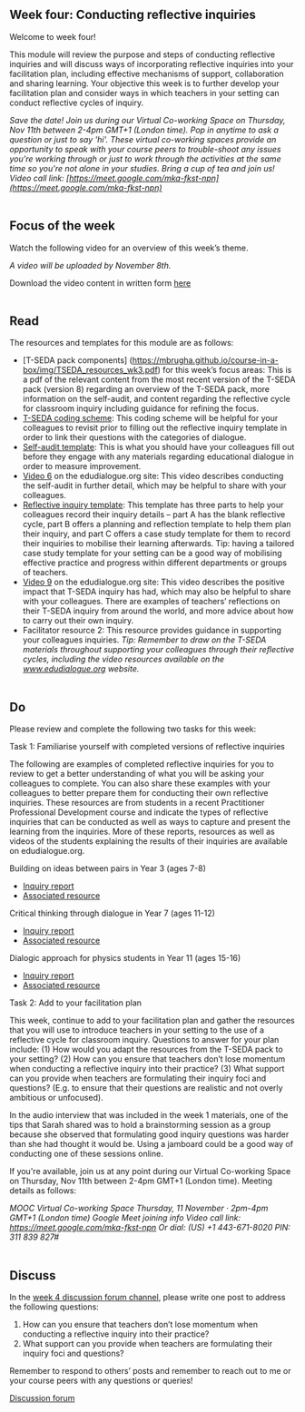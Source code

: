 ## Week four: Conducting reflective inquiries


Welcome to week four!

This module will review the purpose and steps of conducting reflective inquiries and will discuss ways of incorporating reflective inquiries into your facilitation plan, including effective mechanisms of support, collaboration and sharing learning. Your objective this week is to further develop your facilitation plan and consider ways in which teachers in your setting can conduct reflective cycles of inquiry.

_Save the date! Join us during our Virtual Co-working Space on Thursday, Nov 11th between 2-4pm GMT+1 (London time). Pop in anytime to ask a question or just to say 'hi'. These virtual co-working spaces provide an opportunity to speak with your course peers to trouble-shoot any issues you're working through or just to work through the activities at the same time so you're not alone in your studies. Bring a cup of tea and join us! Video call link: [https://meet.google.com/mka-fkst-npn](https://meet.google.com/mka-fkst-npn)_
<br/><br/>
## Focus of the week

Watch the following video for an overview of this week’s theme.

_A video will be uploaded by November 8th._

Download the video content in written form [here](https://mbrugha.github.io/course-in-a-box/img/Wk3_video_content.pdf)
<br/><br/>
## Read
The resources and templates for this module are as follows:
* [T-SEDA pack components] (https://mbrugha.github.io/course-in-a-box/img/TSEDA_resources_wk3.pdf) for this week’s focus areas: This is a pdf of the relevant content from the most recent version of the T-SEDA pack (version 8) regarding an overview of the T-SEDA pack, more information on the self-audit, and content regarding the reflective cycle for classroom inquiry including guidance for refining the focus.
* [T-SEDA coding scheme](https://mbrugha.github.io/course-in-a-box/img/TSEDA_coding_scheme.png): This coding scheme will be helpful for your colleagues to revisit prior to filling out the reflective inquiry template in order to link their questions with the categories of dialogue.
* [Self-audit template](https://mbrugha.github.io/course-in-a-box/img/TSEDA_selfaudit.doc): This is what you should have your colleagues fill out before they engage with any materials regarding educational dialogue in order to measure improvement. 
* [Video 6](https://www.edudialogue.org/resources/introductory-video-series/) on the edudialogue.org site: This video describes conducting the self-audit in further detail, which may be helpful to share with your colleagues.
* [Reflective inquiry template](https://mbrugha.github.io/course-in-a-box/img/TSEDA_reflective_cycle.doc): This template has three parts to help your colleagues record their inquiry details – part A has the blank reflective cycle, part B offers a planning and reflection template to help them plan their inquiry, and part C offers a case study template for them to record their inquiries to mobilise their learning afterwards. Tip: having a tailored case study template for your setting can be a good way of mobilising effective practice and progress within different departments or groups of teachers.
* [Video 9](https://www.edudialogue.org/resources/introductory-video-series/) on the edudialogue.org site: This video describes the positive impact that T-SEDA inquiry has had, which may also be helpful to share with your colleagues. There are examples of teachers’ reflections on their T-SEDA inquiry from around the world, and more advice about how to carry out their own inquiry.
* Facilitator resource 2: This resource provides guidance in supporting your colleagues inquiries. 
_Tip: Remember to draw on the T-SEDA materials throughout supporting your colleagues through their reflective cycles, including the video resources available on the www.edudialogue.org website._
<br/><br/>
## Do
Please review and complete the following two tasks for this week:

Task 1: Familiarise yourself with completed versions of reflective inquiries

The following are examples of completed reflective inquiries for you to review to get a better understanding of what you will be asking your colleagues to complete. You can also share these examples with your colleagues to better prepare them for conducting their own reflective inquiries. These resources are from students in a recent Practitioner Professional Development course and indicate the types of reflective inquiries that can be conducted as well as ways to capture and present the learning from the inquiries. More of these reports, resources as well as videos of the students explaining the results of their inquiries are available on edudialogue.org.

Building on ideas between pairs in Year 3 (ages 7-8)
* [Inquiry report](https://mbrugha.github.io/course-in-a-box/img/Building_on_ideas_year3_report.pdf) 
* [Associated resource](https://mbrugha.github.io/course-in-a-box/img/Building_on_ideas_year3_resource.pdf) 

Critical thinking through dialogue in Year 7 (ages 11-12)
* [Inquiry report](https://mbrugha.github.io/course-in-a-box/img/Critical_thinking_years7and8_report.pdf) 
* [Associated resource](https://mbrugha.github.io/course-in-a-box/img/Critical_thinking_years7and8_resource.pdf) 

Dialogic approach for physics students in Year 11 (ages 15-16)
* [Inquiry report](https://mbrugha.github.io/course-in-a-box/img/Physics_year11_report.pdf) 
* [Associated resource](https://mbrugha.github.io/course-in-a-box/img/Physics_year11_resource.pdf)

Task 2: Add to your facilitation plan

This week, continue to add to your facilitation plan and gather the resources that you will use to introduce teachers in your setting to the use of a reflective cycle for classroom inquiry. Questions to answer for your plan include: (1) How would you adapt the resources from the T-SEDA pack to your setting? (2) How can you ensure that teachers don’t lose momentum when conducting a reflective inquiry into their practice? (3) What support can you provide when teachers are formulating their inquiry foci and questions? (E.g. to ensure that their questions are realistic and not overly ambitious or unfocused). 

In the audio interview that was included in the week 1 materials, one of the tips that Sarah shared was to hold a brainstorming session as a group because she observed that formulating good inquiry questions was harder than she had thought it would be. Using a jamboard could be a good way of conducting one of these sessions online.

If you're available, join us at any point during our Virtual Co-working Space on Thursday, Nov 11th between 2-4pm GMT+1 (London time). Meeting details as follows:

_MOOC Virtual Co-working Space
Thursday, 11 November · 2pm-4pm GMT+1 (London time)
Google Meet joining info
Video call link: https://meet.google.com/mka-fkst-npn
Or dial: ‪(US) +1 443-671-8020‬ PIN: ‪311 839 827‬#_
<br/><br/>
## Discuss
In the [week 4 discussion forum channel](https://www.edudialogue.org/forum/mooc-for-facilitators/week-four-conducting-reflective-inquiries/), please write one post to address the following questions:

1.	How can you ensure that teachers don’t lose momentum when conducting a reflective inquiry into their practice?
2.	What support can you provide when teachers are formulating their inquiry foci and questions?

Remember to respond to others’ posts and remember to reach out to me or your course peers with any questions or queries!

<a class="btn btn-primary" href="https://www.edudialogue.org/forum/mooc-for-facilitators/"><i class="fa fa-home"></i> Discussion forum</a>
